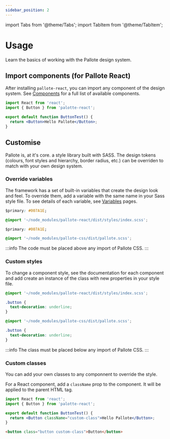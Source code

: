 ```yaml
---
sidebar_position: 2
---
```

import Tabs from '@theme/Tabs';
import TabItem from '@theme/TabItem';

# Usage

Learn the basics of working with the Pallote design system.

## Import components (for Pallote React)

After installing `pallote-react`, you can import any component of the design system. See [Components](/docs/category/components) for a full list of available components.

```jsx
import React from 'react';
import { Button } from 'palotte-react';

export default function ButtonTest() {
  return <Button>Hello Pallote</Button>;
}
```

## Customise

Pallote is, at it's core. a style library built with SASS. The design tokens (colours, font styles and hierarchy, border radius, etc.) can be overriden to match with your own design system.

### Override variables

The framework has a set of built-in variables that create the design look and feel. To override them, add a variable with the same name in your Sass style file. To see details of each variable, see [Variables](/docs/category/variables/) pages.

<Tabs groupId="package" queryString>
  <TabItem value="react" label="React">

```css
$primary: #007A1E;

@import '~/node_modules/pallote-react/dist/styles/index.scss';
```
  </TabItem>
  <TabItem value="css" label="CSS">

```css
$primary: #007A1E;

@import '~/node_modules/pallote-css/dist/pallote.scss';
```
  </TabItem>
</Tabs>

:::info
The code must be placed above any import of Pallote CSS.
:::

### Custom styles

To change a component style, see the documentation for each component and add create an instance of the class with new properties in your style file.

<Tabs groupId="package" queryString>
  <TabItem value="react" label="React">

```css
@import '~/node_modules/pallote-react/dist/styles/index.scss';

.button {
  text-decoration: underline;
}
```
  </TabItem>
  <TabItem value="css" label="CSS">

```css
@import '~/node_modules/pallote-css/dist/pallote.scss';

.button {
  text-decoration: underline;
}
```
  </TabItem>
</Tabs>

:::info
The class must be placed below any import of Pallote CSS.
:::

### Custom classes

You can add your own classes to any componnent to override the style.

<Tabs groupId="package" queryString>
  <TabItem value="react" label="React">

For a React component, add a `className` prop to the component. It will be applied to the parent HTML tag.

```jsx
import React from 'react';
import { Button } from 'palotte-react';

export default function ButtonTest() {
  return <Button className="custom-class">Hello Pallote</Button>;
}
```
  </TabItem>
  <TabItem value="css" label="CSS">

```html
<button class="button custom-class">Button</button>
```
  </TabItem>
</Tabs>
